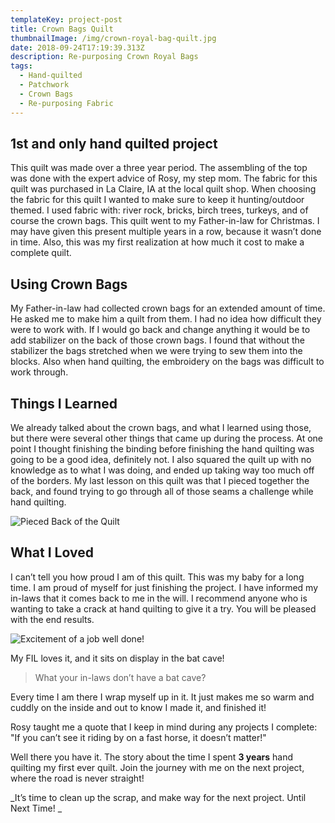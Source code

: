 ```yaml
---
templateKey: project-post
title: Crown Bags Quilt
thumbnailImage: /img/crown-royal-bag-quilt.jpg
date: 2018-09-24T17:19:39.313Z
description: Re-purposing Crown Royal Bags
tags:
  - Hand-quilted
  - Patchwork
  - Crown Bags
  - Re-purposing Fabric
---
```

## 1st and only hand quilted project

This quilt was made over a three year period.  The assembling of the top was done with the expert advice of Rosy, my step mom.  The fabric for this quilt was purchased in La Claire, IA at the local quilt shop.  When choosing the fabric for this quilt I wanted to make sure to keep it hunting/outdoor themed.  I used fabric with: river rock, bricks, birch trees, turkeys, and of course the crown bags.  This quilt went to my Father-in-law for Christmas.  I may have given this present multiple years in a row, because it wasn’t done in time.  Also, this was my first realization at how much it cost to make a complete quilt.

## Using Crown Bags

My Father-in-law had collected crown bags for an extended amount of time.  He asked me to make him a quilt from them.  I had no idea how difficult they were to work with.  If I would go back and change anything it would be to add stabilizer on the back of those crown bags.  I found that without the stabilizer the bags stretched when we were trying to sew them into the blocks.  Also when hand quilting, the embroidery on the bags was difficult to work through.

## Things I Learned

We already talked about the crown bags, and what I learned using those, but there were several other things that came up during the process.  At one point I thought finishing the binding before finishing the hand quilting was going to be a good idea, definitely not.  I also squared the quilt up with no knowledge as to what I was doing, and ended up taking way too much off of the borders.  My last lesson on this quilt was that I pieced together the back, and found trying to go through all of those seams a challenge while hand quilting.

![Pieced Back of the Quilt](/img/back-of-crown-quilt.jpg)

## What I Loved

I can’t tell you how proud I am of this quilt.  This was my baby for a long time.  I am proud of myself for just finishing the project.  I have informed my in-laws that it comes back to me in the will.  I recommend anyone who is wanting to take a crack at hand quilting to give it a try.  You will be pleased with the end results.  

![Excitement of a job well done!](/img/excitment-of-finally-finishing-my-quilt.jpg)

My FIL loves it, and it sits on display in the bat cave! 

> What your in-laws don’t have a bat cave?

 Every time I am there I wrap myself up in it.  It just makes me so warm and cuddly on the inside and out to know I made it, and finished it! 

Rosy taught me a quote that I keep in mind during  any projects I complete: "If you can’t see it riding by on a fast horse, it doesn’t matter!"

Well there you have it.  The story about the time I spent **3 years** hand quilting my first ever quilt. Join the journey with me on the next project, where the road is never straight!  

_It’s time to clean up the scrap, and make way for the next project.  Until Next Time!
_
